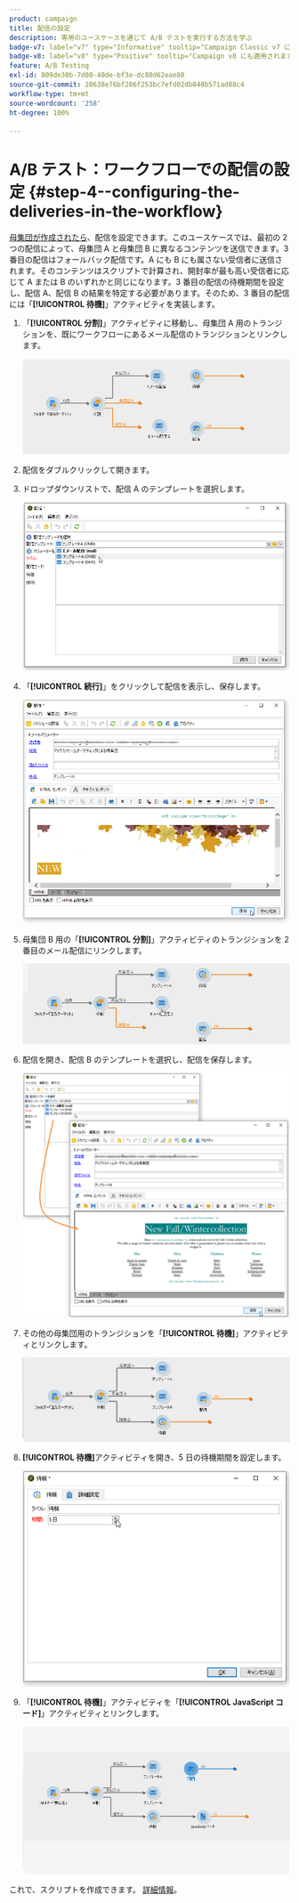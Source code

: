 ```yaml
---
product: campaign
title: 配信の設定
description: 専用のユースケースを通じて A/B テストを実行する方法を学ぶ
badge-v7: label="v7" type="Informative" tooltip="Campaign Classic v7 に適用されます"
badge-v8: label="v8" type="Positive" tooltip="Campaign v8 にも適用されます"
feature: A/B Testing
exl-id: 809de30b-7d08-40de-bf3e-dc80d62eae80
source-git-commit: 28638e76bf286f253bc7efd02db848b571ad88c4
workflow-type: tm+mt
source-wordcount: '258'
ht-degree: 100%

---
```


# A/B テスト：ワークフローでの配信の設定 {#step-4--configuring-the-deliveries-in-the-workflow}

[母集団が作成されたら](a-b-testing-uc-population-samples.md)、配信を設定できます。このユースケースでは、最初の 2 つの配信によって、母集団 A と母集団 B に異なるコンテンツを送信できます。3 番目の配信はフォールバック配信です。A にも B にも属さない受信者に送信されます。そのコンテンツはスクリプトで計算され、開封率が最も高い受信者に応じて A または B のいずれかと同じになります。3 番目の配信の待機期間を設定し、配信 A、配信 B の結果を特定する必要があります。そのため、3 番目の配信には「**[!UICONTROL 待機]**」アクティビティを実装します。

1. 「**[!UICONTROL 分割]**」アクティビティに移動し、母集団 A 用のトランジションを、既にワークフローにあるメール配信のトランジションとリンクします。

   ![](assets/use_case_abtesting_createdeliveries_001.png)

1. 配信をダブルクリックして開きます。
1. ドロップダウンリストで、配信 A のテンプレートを選択します。

   ![](assets/use_case_abtesting_createdeliveries_003.png)

1. 「**[!UICONTROL 続行]**」をクリックして配信を表示し、保存します。

   ![](assets/use_case_abtesting_createdeliveries_002.png)

1. 母集団 B 用の「**[!UICONTROL 分割]**」アクティビティのトランジションを 2 番目のメール配信にリンクします。

   ![](assets/use_case_abtesting_createdeliveries_004.png)

1. 配信を開き、配信 B のテンプレートを選択し、配信を保存します。

   ![](assets/use_case_abtesting_createdeliveries_005.png)

1. その他の母集団用のトランジションを「**[!UICONTROL 待機]**」アクティビティとリンクします。

   ![](assets/use_case_abtesting_createdeliveries_006.png)

1. **[!UICONTROL 待機]**&#x200B;アクティビティを開き、5 日の待機期間を設定します。

   ![](assets/use_case_abtesting_createdeliveries_007.png)

1. 「**[!UICONTROL 待機]**」アクティビティを「**[!UICONTROL JavaScript コード]**」アクティビティとリンクします。

   ![](assets/use_case_abtesting_createdeliveries_008.png)

これで、スクリプトを作成できます。 [詳細情報](a-b-testing-uc-script.md)。
